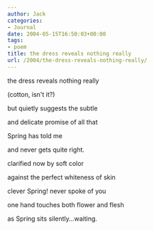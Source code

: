```yaml
---
author: Jack
categories:
- Journal
date: 2004-05-15T16:50:03+00:00
tags:
- poem
title: the dress reveals nothing really
url: /2004/the-dress-reveals-nothing-really/
---
```


the dress reveals nothing really
  
(cotton, isn't it?)
  
but quietly suggests the subtle
  
and delicate promise of all that
  
Spring has told me
  
and never gets quite right.

clarified now by soft color
  
against the perfect whiteness of skin
  
clever Spring! never spoke of you
  
one hand touches both flower and flesh
  
as Spring sits silently&#8230;waiting.